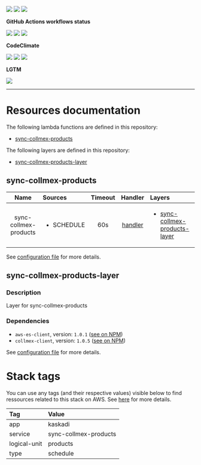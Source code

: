 ![](https://img.shields.io/github/package-json/v/kaskadi/sync-collmex-products)
![](https://img.shields.io/badge/code--style-standard-blue)
![](https://img.shields.io/github/license/kaskadi/sync-collmex-products?color=blue)

**GitHub Actions workflows status**

[![](https://img.shields.io/github/workflow/status/kaskadi/sync-collmex-products/deploy?label=deployed&logo=Amazon%20AWS)](https://github.com/kaskadi/sync-collmex-products/actions?query=workflow%3Adeploy)
[![](https://img.shields.io/github/workflow/status/kaskadi/sync-collmex-products/build?label=build&logo=mocha)](https://github.com/kaskadi/sync-collmex-products/actions?query=workflow%3Abuild)
[![](https://img.shields.io/github/workflow/status/kaskadi/sync-collmex-products/syntax-check?label=syntax-check&logo=serverless)](https://github.com/kaskadi/sync-collmex-products/actions?query=workflow%3Asyntax-check)

**CodeClimate**

[![](https://img.shields.io/codeclimate/maintainability/kaskadi/sync-collmex-products?label=maintainability&logo=Code%20Climate)](https://codeclimate.com/github/kaskadi/sync-collmex-products)
[![](https://img.shields.io/codeclimate/tech-debt/kaskadi/sync-collmex-products?label=technical%20debt&logo=Code%20Climate)](https://codeclimate.com/github/kaskadi/sync-collmex-products)
[![](https://img.shields.io/codeclimate/coverage/kaskadi/sync-collmex-products?label=test%20coverage&logo=Code%20Climate)](https://codeclimate.com/github/kaskadi/sync-collmex-products)

**LGTM**

[![](https://img.shields.io/lgtm/grade/javascript/github/kaskadi/sync-collmex-products?label=code%20quality&logo=LGTM)](https://lgtm.com/projects/g/kaskadi/sync-collmex-products/?mode=list&logo=LGTM)

<!-- You can add badges inside of this section if you'd like -->

****

<!-- automatically generated documentation will be placed in here -->
# Resources documentation

The following lambda functions are defined in this repository:
- [sync-collmex-products](#sync-collmex-products)

The following layers are defined in this repository:
- [sync-collmex-products-layer](#sync-collmex-products-layer)

## sync-collmex-products <a name="sync-collmex-products"></a>

|          Name         | Sources                    | Timeout |                Handler                | Layers                                                                        |
| :-------------------: | :------------------------- | :-----: | :-----------------------------------: | :---------------------------------------------------------------------------- |
| sync-collmex-products | <ul><li>SCHEDULE</li></ul> |   60s   | [handler](./sync-collmex-products.js) | <ul><li>[sync-collmex-products-layer](#sync-collmex-products-layer)</li></ul> |

See [configuration file](./serverless.yml) for more details.

## sync-collmex-products-layer <a name="sync-collmex-products-layer"></a>

### Description

Layer for sync-collmex-products

### Dependencies

- `aws-es-client`, version: `1.0.1` ([see on NPM](https://www.npmjs.com/package/aws-es-client))
- `collmex-client`, version: `1.0.5` ([see on NPM](https://www.npmjs.com/package/collmex-client))

See [configuration file](./serverless.yml) for more details.

# Stack tags

You can use any tags (and their respective values) visible below to find ressources related to this stack on AWS. See [here](https://docs.amazonaws.cn/en_us/AWSCloudFormation/latest/UserGuide/aws-properties-resource-tags.html) for more details.

| Tag          | Value                 |
| :----------- | :-------------------- |
| app          | kaskadi               |
| service      | sync-collmex-products |
| logical-unit | products              |
| type         | schedule              |
<!-- automatically generated documentation will be placed in here -->

<!-- You can customize this template as you'd like! -->